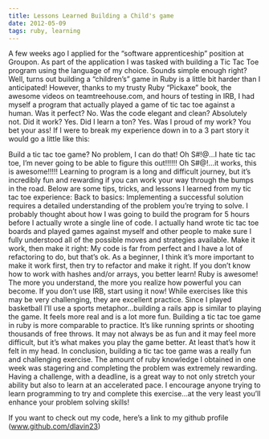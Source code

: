 ```yaml
---
title: Lessons Learned Building a Child's game
date: 2012-05-09
tags: ruby, learning
---
```


A few weeks ago I applied for the “software apprenticeship” position at Groupon. As part of the application I was tasked with building a Tic Tac Toe program using the language of my choice.  Sounds simple enough right? Well, turns out building a “children’s” game in Ruby is a little bit harder than I anticipated!  However, thanks to my trusty Ruby “Pickaxe” book, the awesome videos on teamtreehouse.com, and hours of testing in IRB, I had myself a program that actually played a game of tic tac toe against a human.  Was it perfect? No. Was the code elegant and clean? Absolutely not.  Did it work? Yes. Did I learn a ton? Yes. Was I proud of my work? You bet your ass!  If I were to break my experience down in to a 3 part story it would go a little like this:

Build a tic tac toe game? No problem, I can do that!
Oh S#!@…I hate tic tac toe, I’m never going to be able to figure this out!!!!!!
Oh S#@!…it works, this is awesome!!!!!
Learning to program is a long and difficult journey, but it’s incredibly fun and rewarding if you can work your way through the bumps in the road. Below are some tips, tricks, and lessons I learned from my tic tac toe experience:
Back to basics:  Implementing a successful solution requires a detailed understanding of the problem you’re trying to solve. I probably thought about how I was going to build the program for 5 hours before I actually wrote a single line of code.  I actually hand wrote tic tac toe boards and played games against myself and other people to make sure I fully understood all of the possible moves and strategies available.
Make it work, then make it right: My code is far from perfect and I have a lot of refactoring to do, but that’s ok. As a beginner, I think it’s more important to make it work first, then try to refactor and make it right.
If you don’t know how to work with hashes and/or arrays, you better learn!
Ruby is awesome! The more you understand, the more you realize how powerful you can become.
If you don’t use IRB, start using it now!
While exercises like this may be very challenging, they are excellent practice. Since I played basketball I’ll use a sports metaphor…building a rails app is similar to playing the game. It feels more real and is a lot more fun.  Building a tic tac toe game in ruby is more comparable to practice. It’s like running sprints or shooting thousands of free throws. It may not always be as fun and it may feel more difficult, but it’s what makes you play the game better.  At least that’s how it felt in my head.
In conclusion, building a tic tac toe game was a really fun and challenging exercise.  The amount of ruby knowledge I obtained in one week was stagering and completing the problem was extremely rewarding. Having a challenge, with a deadline, is a great way to not only stretch your ability but also to learn at an accelerated  pace.  I encourage anyone trying to learn programming to try and complete this exercise…at the very least you’ll enhance your problem solving skills!

If you want to check out my code, here’s a link to my github profile (www.github.com/dlavin23)
